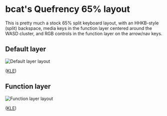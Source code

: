 # bcat's Quefrency 65% layout

This is pretty much a stock 65% split keyboard layout, with an HHKB-style
(split) backspace, media keys in the function layer centered around the WASD
cluster, and RGB controls in the function layer on the arrow/nav keys.

## Default layer

![Default layer layout](https://i.imgur.com/CU2fxDg.png)

([KLE](http://www.keyboard-layout-editor.com/#/gists/60a262432bb340b37d364a4424f3037b))

## Function layer

![Function layer layout](https://i.imgur.com/PGCbgtS.png)

([KLE](http://www.keyboard-layout-editor.com/#/gists/59636898946da51f91fb290f8e078b4d))
